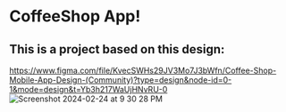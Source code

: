 # CoffeeShop App!

## This is a project based on this design:
https://www.figma.com/file/KvecSWHs29JV3Mo7J3bWfn/Coffee-Shop-Mobile-App-Design-(Community)?type=design&node-id=0-1&mode=design&t=Yb3h217WaUjHNvRU-0
![Screenshot 2024-02-24 at 9 30 28 PM](https://github.com/rmaharba/CoffeShop/assets/32307933/6de1b4b8-bf48-4735-a58a-a1ff2a22e464)
